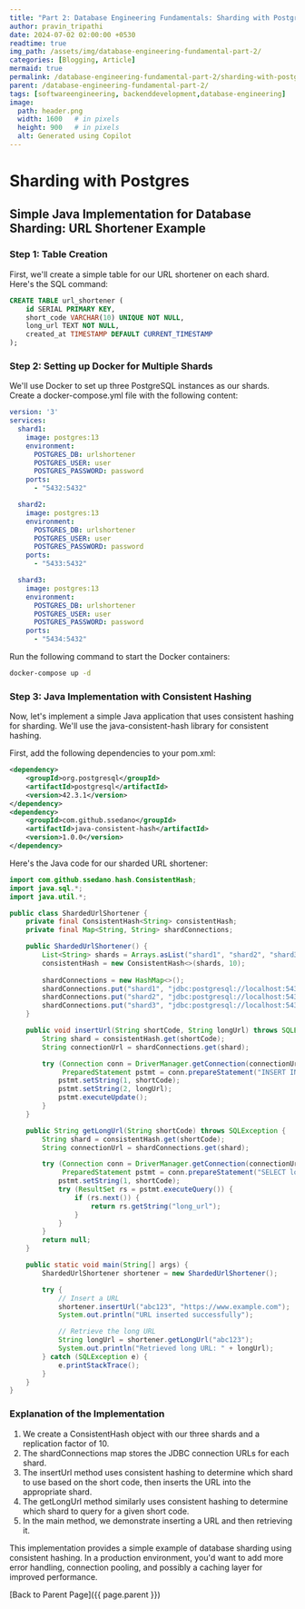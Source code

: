 ```yaml
---
title: "Part 2: Database Engineering Fundamentals: Sharding with Postgres"
author: pravin_tripathi
date: 2024-07-02 02:00:00 +0530
readtime: true
img_path: /assets/img/database-engineering-fundamental-part-2/
categories: [Blogging, Article]
mermaid: true
permalink: /database-engineering-fundamental-part-2/sharding-with-postgres/
parent: /database-engineering-fundamental-part-2/
tags: [softwareengineering, backenddevelopment,database-engineering]
image:
  path: header.png
  width: 1600   # in pixels
  height: 900   # in pixels
  alt: Generated using Copilot
---
```

# Sharding with Postgres

## Simple Java Implementation for Database Sharding: URL Shortener Example

### Step 1: Table Creation

First, we'll create a simple table for our URL shortener on each shard. Here's the SQL command:

```sql
CREATE TABLE url_shortener (
    id SERIAL PRIMARY KEY,
    short_code VARCHAR(10) UNIQUE NOT NULL,
    long_url TEXT NOT NULL,
    created_at TIMESTAMP DEFAULT CURRENT_TIMESTAMP
);
```

### Step 2: Setting up Docker for Multiple Shards

We'll use Docker to set up three PostgreSQL instances as our shards. Create a docker-compose.yml file with the following content:

```yaml
version: '3'
services:
  shard1:
    image: postgres:13
    environment:
      POSTGRES_DB: urlshortener
      POSTGRES_USER: user
      POSTGRES_PASSWORD: password
    ports:
      - "5432:5432"

  shard2:
    image: postgres:13
    environment:
      POSTGRES_DB: urlshortener
      POSTGRES_USER: user
      POSTGRES_PASSWORD: password
    ports:
      - "5433:5432"

  shard3:
    image: postgres:13
    environment:
      POSTGRES_DB: urlshortener
      POSTGRES_USER: user
      POSTGRES_PASSWORD: password
    ports:
      - "5434:5432"
```

Run the following command to start the Docker containers:

```bash
docker-compose up -d
```

### Step 3: Java Implementation with Consistent Hashing

Now, let's implement a simple Java application that uses consistent hashing for sharding. We'll use the java-consistent-hash library for consistent hashing.

First, add the following dependencies to your pom.xml:

```xml
<dependency>
    <groupId>org.postgresql</groupId>
    <artifactId>postgresql</artifactId>
    <version>42.3.1</version>
</dependency>
<dependency>
    <groupId>com.github.ssedano</groupId>
    <artifactId>java-consistent-hash</artifactId>
    <version>1.0.0</version>
</dependency>
```

Here's the Java code for our sharded URL shortener:

```java
import com.github.ssedano.hash.ConsistentHash;
import java.sql.*;
import java.util.*;

public class ShardedUrlShortener {
    private final ConsistentHash<String> consistentHash;
    private final Map<String, String> shardConnections;

    public ShardedUrlShortener() {
        List<String> shards = Arrays.asList("shard1", "shard2", "shard3");
        consistentHash = new ConsistentHash<>(shards, 10);
        
        shardConnections = new HashMap<>();
        shardConnections.put("shard1", "jdbc:postgresql://localhost:5432/urlshortener");
        shardConnections.put("shard2", "jdbc:postgresql://localhost:5433/urlshortener");
        shardConnections.put("shard3", "jdbc:postgresql://localhost:5434/urlshortener");
    }

    public void insertUrl(String shortCode, String longUrl) throws SQLException {
        String shard = consistentHash.get(shortCode);
        String connectionUrl = shardConnections.get(shard);

        try (Connection conn = DriverManager.getConnection(connectionUrl, "user", "password");
             PreparedStatement pstmt = conn.prepareStatement("INSERT INTO url_shortener (short_code, long_url) VALUES (?, ?)")) {
            pstmt.setString(1, shortCode);
            pstmt.setString(2, longUrl);
            pstmt.executeUpdate();
        }
    }

    public String getLongUrl(String shortCode) throws SQLException {
        String shard = consistentHash.get(shortCode);
        String connectionUrl = shardConnections.get(shard);

        try (Connection conn = DriverManager.getConnection(connectionUrl, "user", "password");
             PreparedStatement pstmt = conn.prepareStatement("SELECT long_url FROM url_shortener WHERE short_code = ?")) {
            pstmt.setString(1, shortCode);
            try (ResultSet rs = pstmt.executeQuery()) {
                if (rs.next()) {
                    return rs.getString("long_url");
                }
            }
        }
        return null;
    }

    public static void main(String[] args) {
        ShardedUrlShortener shortener = new ShardedUrlShortener();

        try {
            // Insert a URL
            shortener.insertUrl("abc123", "https://www.example.com");
            System.out.println("URL inserted successfully");

            // Retrieve the long URL
            String longUrl = shortener.getLongUrl("abc123");
            System.out.println("Retrieved long URL: " + longUrl);
        } catch (SQLException e) {
            e.printStackTrace();
        }
    }
}
```

### Explanation of the Implementation

1. We create a ConsistentHash object with our three shards and a replication factor of 10.
2. The shardConnections map stores the JDBC connection URLs for each shard.
3. The insertUrl method uses consistent hashing to determine which shard to use based on the short code, then inserts the URL into the appropriate shard.
4. The getLongUrl method similarly uses consistent hashing to determine which shard to query for a given short code.
5. In the main method, we demonstrate inserting a URL and then retrieving it.

This implementation provides a simple example of database sharding using consistent hashing. In a production environment, you'd want to add more error handling, connection pooling, and possibly a caching layer for improved performance.

[Back to Parent Page]({{ page.parent }})